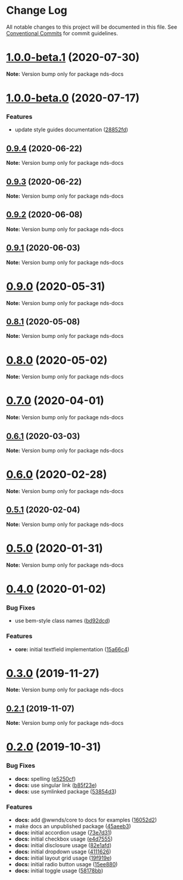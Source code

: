 # Change Log

All notable changes to this project will be documented in this file.
See [Conventional Commits](https://conventionalcommits.org) for commit guidelines.

# [1.0.0-beta.1](https://github.com/wwnorton/design-system/tree/main/docs/compare/v1.0.0-beta.0...v1.0.0-beta.1) (2020-07-30)

**Note:** Version bump only for package nds-docs

# [1.0.0-beta.0](https://github.com/wwnorton/design-system/tree/main/docs/compare/v0.9.4...v1.0.0-beta.0) (2020-07-17)

### Features

- update style guides documentation ([28852fd](https://github.com/wwnorton/design-system/tree/main/docs/commit/28852fd5bdc1daeb23a7ea240de93a12b2af9fc9))

## [0.9.4](https://github.com/wwnorton/design-system/tree/main/docs/compare/v0.9.3...v0.9.4) (2020-06-22)

**Note:** Version bump only for package nds-docs

## [0.9.3](https://github.com/wwnorton/design-system/tree/main/docs/compare/v0.9.2...v0.9.3) (2020-06-22)

**Note:** Version bump only for package nds-docs

## [0.9.2](https://github.com/wwnorton/design-system/tree/main/docs/compare/v0.9.1...v0.9.2) (2020-06-08)

**Note:** Version bump only for package nds-docs

## [0.9.1](https://github.com/wwnorton/design-system/tree/main/docs/compare/v0.9.0...v0.9.1) (2020-06-03)

**Note:** Version bump only for package nds-docs

# [0.9.0](https://github.com/wwnorton/design-system/tree/main/docs/compare/v0.8.1...v0.9.0) (2020-05-31)

**Note:** Version bump only for package nds-docs

## [0.8.1](https://github.com/wwnorton/design-system/tree/main/docs/compare/v0.8.0...v0.8.1) (2020-05-08)

**Note:** Version bump only for package nds-docs

# [0.8.0](https://github.com/wwnorton/design-system/tree/main/docs/compare/v0.7.0...v0.8.0) (2020-05-02)

**Note:** Version bump only for package nds-docs

# [0.7.0](https://github.com/wwnorton/design-system/tree/main/docs/compare/v0.6.1...v0.7.0) (2020-04-01)

**Note:** Version bump only for package nds-docs

## [0.6.1](https://github.com/wwnorton/design-system/tree/main/docs/compare/v0.6.0...v0.6.1) (2020-03-03)

**Note:** Version bump only for package nds-docs

# [0.6.0](https://github.com/wwnorton/design-system/tree/main/docs/compare/v0.5.1...v0.6.0) (2020-02-28)

**Note:** Version bump only for package nds-docs

## [0.5.1](https://github.com/wwnorton/design-system/tree/main/docs/compare/v0.5.0...v0.5.1) (2020-02-04)

**Note:** Version bump only for package nds-docs

# [0.5.0](https://github.com/wwnorton/design-system/tree/main/docs/compare/v0.4.0...v0.5.0) (2020-01-31)

**Note:** Version bump only for package nds-docs

# [0.4.0](https://github.com/wwnorton/design-system/tree/main/docs/compare/v0.3.0...v0.4.0) (2020-01-02)

### Bug Fixes

- use bem-style class names ([bd92dcd](https://github.com/wwnorton/design-system/tree/main/docs/commit/bd92dcdb04958edafdc4537f964331fe3b20a14f))

### Features

- **core:** initial textfield implementation ([15a66c4](https://github.com/wwnorton/design-system/tree/main/docs/commit/15a66c46758c659ab04c36966429a639c8310c93))

# [0.3.0](https://github.com/wwnorton/design-system/tree/main/docs/compare/v0.2.1...v0.3.0) (2019-11-27)

**Note:** Version bump only for package nds-docs

## [0.2.1](https://github.com/wwnorton/design-system/tree/main/docs/compare/v0.2.0...v0.2.1) (2019-11-07)

**Note:** Version bump only for package nds-docs

# [0.2.0](https://github.com/wwnorton/design-system/tree/main/docs/compare/v0.1.0...v0.2.0) (2019-10-31)

### Bug Fixes

- **docs:** spelling ([e5250cf](https://github.com/wwnorton/design-system/tree/main/docs/commit/e5250cf74d968ba68a22c715d0495668d76079c0))
- **docs:** use singular link ([b85f23e](https://github.com/wwnorton/design-system/tree/main/docs/commit/b85f23e6d655432bbf631fc876092fee9f8cd147))
- **docs:** use symlinked package ([53854d3](https://github.com/wwnorton/design-system/tree/main/docs/commit/53854d3fe462d5fa8dd11a9af7db9b6c05bce221))

### Features

- **docs:** add @wwnds/core to docs for examples ([16052d2](https://github.com/wwnorton/design-system/tree/main/docs/commit/16052d285322f7243884b099ddd4f064e65f8b0b))
- make docs an unpublished package ([45aeeb3](https://github.com/wwnorton/design-system/tree/main/docs/commit/45aeeb390b64d8fc51c32b55e489daa90102dae7))
- **docs:** initial accordion usage ([73e7d31](https://github.com/wwnorton/design-system/tree/main/docs/commit/73e7d31d163dd9512f6e4c84f16f5b672c8cc695))
- **docs:** initial checkbox usage ([e4d7555](https://github.com/wwnorton/design-system/tree/main/docs/commit/e4d75559d1afba563ff45b7a1a65b9edd1c79e6f))
- **docs:** initial disclosure usage ([82e1afd](https://github.com/wwnorton/design-system/tree/main/docs/commit/82e1afd1dc40ce9f99dfcb3f23ddfb88aa8e6c69))
- **docs:** initial dropdown usage ([4111626](https://github.com/wwnorton/design-system/tree/main/docs/commit/4111626b656afdf0cb2ea0ece4004c92dc27d237))
- **docs:** initial layout grid usage ([19f919e](https://github.com/wwnorton/design-system/tree/main/docs/commit/19f919e761c00eeed6f4ac3fdbfe68e589a7faea))
- **docs:** initial radio button usage ([15ee880](https://github.com/wwnorton/design-system/tree/main/docs/commit/15ee88060c1193200a80a77cf12ac8985320ea4a))
- **docs:** initial toggle usage ([58178bb](https://github.com/wwnorton/design-system/tree/main/docs/commit/58178bb5f29b0ba3b85a6bab51d387086262b1cb))
